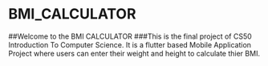 # BMI_CALCULATOR

##Welcome to the BMI CALCULATOR
###This is the final project of CS50 Introduction To Computer Science. It is a flutter based Mobile Application Project where users can enter their weight and height to calculate thier BMI. 
